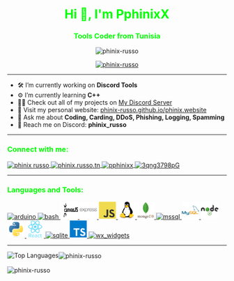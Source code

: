 <h1 align="center" style="color:#00ff00;">Hi 👋, I'm PphinixX</h1>
<h3 align="center" style="color:#00ff00;">Tools Coder from Tunisia</h3>

<p align="center">
  <img src="https://komarev.com/ghpvc/?username=phinix-russo&label=Profile%20views&color=brightgreen&style=flat" alt="phinix-russo" /> 
</p>

<p align="center">
  <a href="https://github.com/ryo-ma/github-profile-trophy">
    <img src="https://github-profile-trophy.vercel.app/?username=phinix-russo&row=1&column=6&no-frame=true&theme=darkhub" alt="phinix-russo" />
  </a>
</p>

---

- 🛠️ I’m currently working on **Discord Tools**
- ⚙️ I’m currently learning **C++**
- 👨‍💻 Check out all of my projects on [My Discord Server](https://discord.gg/3qng3798pG)
- 🔗 Visit my personal website: [phinix-russo.github.io/phinix.website](https://phinix-russo.github.io/phinix.website)
- 🔎 Ask me about **Coding, Carding, DDoS, Phishing, Logging, Spamming**
- 📌 Reach me on Discord: **phinix_russo**

---

<h3 align="left" style="color:#00ff00;">Connect with me:</h3>
<p align="left">
  <a href="https://fb.com/phinix.russo" target="_blank">
    <img align="center" src="https://raw.githubusercontent.com/rahuldkjain/github-profile-readme-generator/master/src/images/icons/Social/facebook.svg" alt="phinix russo" height="30" width="40" />
  </a>
  <a href="https://instagram.com/phinix.russo.tn" target="_blank">
    <img align="center" src="https://raw.githubusercontent.com/rahuldkjain/github-profile-readme-generator/master/src/images/icons/Social/instagram.svg" alt="phinix.russo.tn" height="30" width="40" />
  </a>
  <a href="https://www.youtube.com/c/pphinixx" target="_blank">
    <img align="center" src="https://raw.githubusercontent.com/rahuldkjain/github-profile-readme-generator/master/src/images/icons/Social/youtube.svg" alt="pphinixx" height="30" width="40" />
  </a>
  <a href="https://discord.gg/3qng3798pG" target="_blank">
    <img align="center" src="https://raw.githubusercontent.com/rahuldkjain/github-profile-readme-generator/master/src/images/icons/Social/discord.svg" alt="3qng3798pG" height="30" width="40" />
  </a>
</p>

---

<h3 align="left" style="color:#00ff00;">Languages and Tools:</h3>
<p align="left">
  <a href="https://www.arduino.cc/" target="_blank" rel="noreferrer">
    <img src="https://cdn.worldvectorlogo.com/logos/arduino-1.svg" alt="arduino" width="40" height="40" />
  </a>
  <a href="https://www.gnu.org/software/bash/" target="_blank" rel="noreferrer">
    <img src="https://www.vectorlogo.zone/logos/gnu_bash/gnu_bash-icon.svg" alt="bash" width="40" height="40" />
  </a>
  <a href="https://canvasjs.com" target="_blank" rel="noreferrer">
    <img src="https://raw.githubusercontent.com/Hardik0307/Hardik0307/master/assets/canvasjs-charts.svg" alt="canvasjs" width="40" height="40" />
  </a>
  <a href="https://expressjs.com" target="_blank" rel="noreferrer">
    <img src="https://raw.githubusercontent.com/devicons/devicon/master/icons/express/express-original-wordmark.svg" alt="express" width="40" height="40" />
  </a>
  <a href="https://developer.mozilla.org/en-US/docs/Web/JavaScript" target="_blank" rel="noreferrer">
    <img src="https://raw.githubusercontent.com/devicons/devicon/master/icons/javascript/javascript-original.svg" alt="javascript" width="40" height="40" />
  </a>
  <a href="https://www.linux.org/" target="_blank" rel="noreferrer">
    <img src="https://raw.githubusercontent.com/devicons/devicon/master/icons/linux/linux-original.svg" alt="linux" width="40" height="40" />
  </a>
  <a href="https://www.mongodb.com/" target="_blank" rel="noreferrer">
    <img src="https://raw.githubusercontent.com/devicons/devicon/master/icons/mongodb/mongodb-original-wordmark.svg" alt="mongodb" width="40" height="40" />
  </a>
  <a href="https://www.microsoft.com/en-us/sql-server" target="_blank" rel="noreferrer">
    <img src="https://www.svgrepo.com/show/303229/microsoft-sql-server-logo.svg" alt="mssql" width="40" height="40" />
  </a>
  <a href="https://www.mysql.com/" target="_blank" rel="noreferrer">
    <img src="https://raw.githubusercontent.com/devicons/devicon/master/icons/mysql/mysql-original-wordmark.svg" alt="mysql" width="40" height="40" />
  </a>
  <a href="https://nodejs.org" target="_blank" rel="noreferrer">
    <img src="https://raw.githubusercontent.com/devicons/devicon/master/icons/nodejs/nodejs-original-wordmark.svg" alt="nodejs" width="40" height="40" />
  </a>
  <a href="https://www.python.org" target="_blank" rel="noreferrer">
    <img src="https://raw.githubusercontent.com/devicons/devicon/master/icons/python/python-original.svg" alt="python" width="40" height="40" />
  </a>
  <a href="https://reactjs.org/" target="_blank" rel="noreferrer">
    <img src="https://raw.githubusercontent.com/devicons/devicon/master/icons/react/react-original-wordmark.svg" alt="react" width="40" height="40" />
  </a>
  <a href="https://www.sqlite.org/" target="_blank" rel="noreferrer">
    <img src="https://www.vectorlogo.zone/logos/sqlite/sqlite-icon.svg" alt="sqlite" width="40" height="40" />
  </a>
  <a href="https://www.typescriptlang.org/" target="_blank" rel="noreferrer">
    <img src="https://raw.githubusercontent.com/devicons/devicon/master/icons/typescript/typescript-original.svg" alt="typescript" width="40" height="40" />
  </a>
  <a href="https://www.wxwidgets.org/" target="_blank" rel="noreferrer">
    <img src="https://upload.wikimedia.org/wikipedia/commons/b/bb/WxWidgets.svg" alt="wx_widgets" width="40" height="40" />
  </a>
</p>

---

<p>
  <img align="left" src="[https://raw.githubusercontent.com/yourusername/yourrepo/main/path-to-your-image/image.png](https://camo.githubusercontent.com/3784ffa128ec622408a751ceebf495470af82963002211ac9ded7576c582cfa0/68747470733a2f2f6769746875622d726561646d652d73746174732e76657263656c2e6170702f6170692f746f702d6c616e67732f3f757365726e616d653d44484b2d546e267468656d653d746f6b796f6e6967687426686964655f626f726465723d66616c736526696e636c7564655f616c6c5f636f6d6d6974733d7472756526636f756e745f707269766174653d74727565266c61796f75743d636f6d70616374)" alt="Top Languages" />
</p>

<p>
  <img align="center" src="https://github-readme-stats.vercel.app/api?username=phinix-russo&show_icons=true&locale=en&theme=radical&bg_color=0D1117&hide_border=true&text_color=00FF00&title_color=00FF00" alt="phinix-russo" />
</p>

<p>
  <img align="center" src="https://github-readme-streak-stats.herokuapp.com/?user=phinix-russo&theme=radical&background=0D1117&hide_border=true&stroke=00FF00&ring=00FF00&fire=00FF00&currStreakNum=00FF00&currStreakLabel=00FF00&sideNums=00FF00&sideLabels=00FF00" alt="phinix-russo" />
</p>
